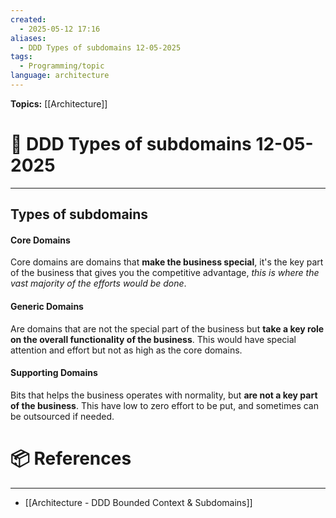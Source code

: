 ```yaml
---
created:
  - 2025-05-12 17:16
aliases:
  - DDD Types of subdomains 12-05-2025
tags:
  - Programming/topic
language: architecture
---
```


**Topics:** [[Architecture]]

# 📃 DDD Types of subdomains 12-05-2025

---
## Types of subdomains
#### Core Domains
Core domains are domains that **make the business special**, it's the key part of the business that gives you the competitive advantage, *this is where the vast majority of the efforts would be done*.

#### Generic Domains
Are domains that are not the special part of the business but **take a key role on the overall functionality of the business**. This would have special attention and effort but not as high as the core domains.

#### Supporting Domains
Bits that helps the business operates with normality, but **are not a key part of the business**. This have low to zero effort to be put, and sometimes can be outsourced if needed.


# 📦 References

---

- [[Architecture - DDD Bounded Context & Subdomains]]